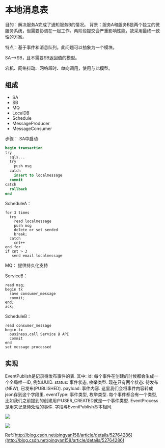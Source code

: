 # 本地消息表

目的：解决服务A完成了通知服务B的情况。 背景：服务A和服务B是两个独立的微服务系统，但需要协调在一起工作。两阶段提交会严重影响性能，故采用最终一致性的方案。

特点：基于事件和消息队列。此问题可以抽象为一个模块。

SA--&gt;SB，且不需要SB返回值的模型。

宕机、网络抖动、网络超时、单向调用，使用与此模型。

## 组成

* SA
* SB
* MQ
* LocalDB
* Schedule
* MessageProducer
* MessageConsumer

步骤： SA中启动

```sql
begin transaction
try
  sqls...
  try
    push msg
  catch
    insert to localmessage
  commit
catch
  rollback
end
```

ScheduleA：

```text
for 3 times
  try
    read localmessage
    push msg
    delete or set sended
    break;
  catch
    cnt++
end for
if cnt > 3
   send email localmessage
```

MQ： 提供持久化支持

ServiceB：

```text
read msg;
begin tx
  save consumer_message
  commit;
end;
ack;
```

ScheduleB：

```text
read consumer_message
begin tx
  business,call Service B API
  commit
end
set message processed
```

## 实现

EventPublish是记录待发布事件的表. 其中: id: 每个事件在创建的时候都会生成一个全局唯一ID, 例如UUID. status: 事件状态, 枚举类型. 现在只有两个状态: 待发布\(NEW\), 已发布\(PUBLISHED\). payload: 事件内容. 这里我们会将事件内容转成json存到这个字段里. eventType: 事件类型, 枚举类型. 每个事件都会有一个类型, 比如我们之前提到的创建用户USER\_CREATED就是一个事件类型. EventProcess是用来记录待处理的事件. 字段与EventPublish基本相同.

![](http://skaka.me/images/custom/20160421/event_sequence1.png)

![](http://skaka.me/images/custom/20160421/event_sequence2.png)

Ref:[http://blog.csdn.net/pingyan158/article/details/52764286](http://blog.csdn.net/pingyan158/article/details/52764286)

